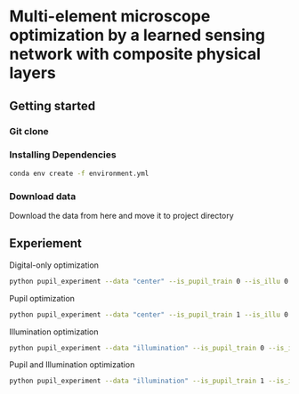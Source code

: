 # Multi-element microscope optimization by a learned sensing network with composite physical layers

## Getting started
### Git clone

### Installing Dependencies
```bash
conda env create -f environment.yml
```

### Download data
Download the data from here and move it to project directory

## Experiement
Digital-only optimization
```bash
python pupil_experiment --data "center" --is_pupil_train 0 --is_illu 0
```

Pupil optimization
```bash
python pupil_experiment --data "center" --is_pupil_train 1 --is_illu 0
```

Illumination optimization
```bash
python pupil_experiment --data "illumination" --is_pupil_train 0 --is_illu 1
```

Pupil and Illumination optimization
```bash
python pupil_experiment --data "illumination" --is_pupil_train 1 --is_illu 1
```
